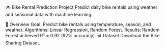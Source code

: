 🚲 Bike Rental Prediction Project
Predict daily bike rentals using weather and seasonal data with machine learning.

📌 Overview
Goal: Predict bike rentals using temperature, season, and weather.
Algorithms: Linear Regression, Random Forest.
Results: Random Forest achieved R² = 0.92 (92% accuracy).
📊 Dataset
Download the Bike Sharing Dataset.
